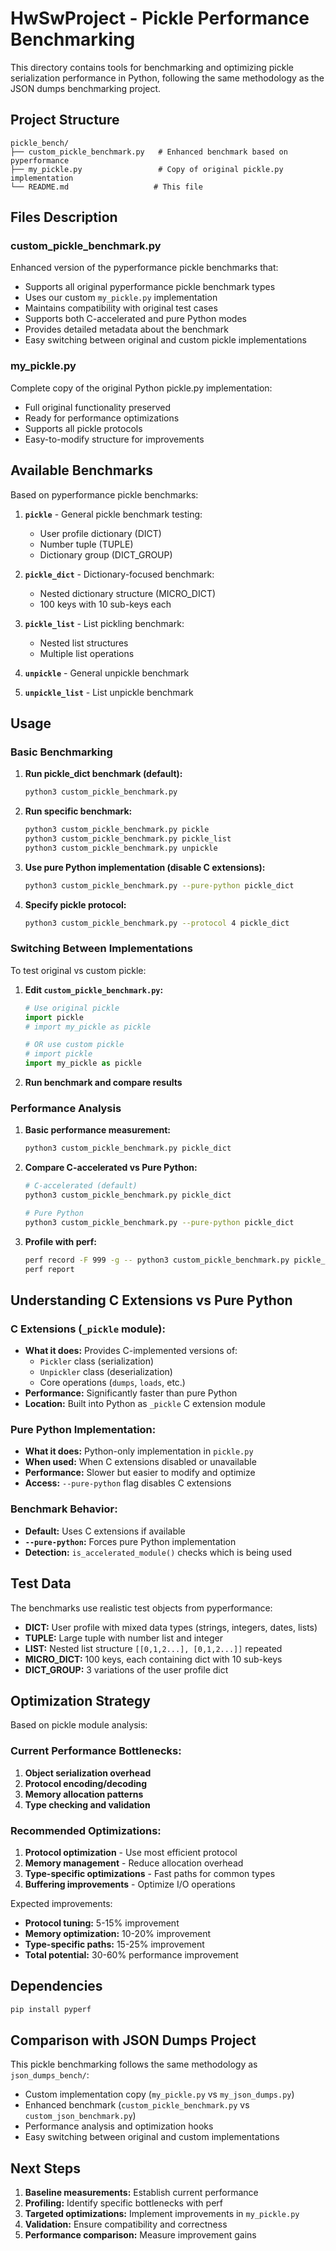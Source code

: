 # HwSwProject - Pickle Performance Benchmarking

This directory contains tools for benchmarking and optimizing pickle serialization performance in Python, following the same methodology as the JSON dumps benchmarking project.

## Project Structure

```
pickle_bench/
├── custom_pickle_benchmark.py   # Enhanced benchmark based on pyperformance
├── my_pickle.py                 # Copy of original pickle.py implementation  
└── README.md                   # This file
```

## Files Description

### custom_pickle_benchmark.py
Enhanced version of the pyperformance pickle benchmarks that:
- Supports all original pyperformance pickle benchmark types
- Uses our custom `my_pickle.py` implementation
- Maintains compatibility with original test cases
- Supports both C-accelerated and pure Python modes
- Provides detailed metadata about the benchmark
- Easy switching between original and custom pickle implementations

### my_pickle.py
Complete copy of the original Python pickle.py implementation:
- Full original functionality preserved
- Ready for performance optimizations
- Supports all pickle protocols
- Easy-to-modify structure for improvements

## Available Benchmarks

Based on pyperformance pickle benchmarks:

1. **`pickle`** - General pickle benchmark testing:
   - User profile dictionary (DICT)
   - Number tuple (TUPLE) 
   - Dictionary group (DICT_GROUP)

2. **`pickle_dict`** - Dictionary-focused benchmark:
   - Nested dictionary structure (MICRO_DICT)
   - 100 keys with 10 sub-keys each

3. **`pickle_list`** - List pickling benchmark:
   - Nested list structures
   - Multiple list operations

4. **`unpickle`** - General unpickle benchmark
5. **`unpickle_list`** - List unpickle benchmark

## Usage

### Basic Benchmarking

1. **Run pickle_dict benchmark (default):**
   ```bash
   python3 custom_pickle_benchmark.py
   ```

2. **Run specific benchmark:**
   ```bash
   python3 custom_pickle_benchmark.py pickle
   python3 custom_pickle_benchmark.py pickle_list
   python3 custom_pickle_benchmark.py unpickle
   ```

3. **Use pure Python implementation (disable C extensions):**
   ```bash
   python3 custom_pickle_benchmark.py --pure-python pickle_dict
   ```

4. **Specify pickle protocol:**
   ```bash
   python3 custom_pickle_benchmark.py --protocol 4 pickle_dict
   ```

### Switching Between Implementations

To test original vs custom pickle:

1. **Edit `custom_pickle_benchmark.py`:**
   ```python
   # Use original pickle
   import pickle
   # import my_pickle as pickle
   
   # OR use custom pickle
   # import pickle  
   import my_pickle as pickle
   ```

2. **Run benchmark and compare results**

### Performance Analysis

1. **Basic performance measurement:**
   ```bash
   python3 custom_pickle_benchmark.py pickle_dict
   ```

2. **Compare C-accelerated vs Pure Python:**
   ```bash
   # C-accelerated (default)
   python3 custom_pickle_benchmark.py pickle_dict
   
   # Pure Python
   python3 custom_pickle_benchmark.py --pure-python pickle_dict
   ```

3. **Profile with perf:**
   ```bash
   perf record -F 999 -g -- python3 custom_pickle_benchmark.py pickle_dict
   perf report
   ```

## Understanding C Extensions vs Pure Python

### C Extensions (`_pickle` module):
- **What it does:** Provides C-implemented versions of:
  - `Pickler` class (serialization)
  - `Unpickler` class (deserialization) 
  - Core operations (`dumps`, `loads`, etc.)
- **Performance:** Significantly faster than pure Python
- **Location:** Built into Python as `_pickle` C extension module

### Pure Python Implementation:
- **What it does:** Python-only implementation in `pickle.py`
- **When used:** When C extensions disabled or unavailable
- **Performance:** Slower but easier to modify and optimize
- **Access:** `--pure-python` flag disables C extensions

### Benchmark Behavior:
- **Default:** Uses C extensions if available
- **`--pure-python`:** Forces pure Python implementation
- **Detection:** `is_accelerated_module()` checks which is being used

## Test Data

The benchmarks use realistic test objects from pyperformance:

- **DICT:** User profile with mixed data types (strings, integers, dates, lists)
- **TUPLE:** Large tuple with number list and integer
- **LIST:** Nested list structure `[[0,1,2...], [0,1,2...]]` repeated
- **MICRO_DICT:** 100 keys, each containing dict with 10 sub-keys
- **DICT_GROUP:** 3 variations of the user profile dict

## Optimization Strategy

Based on pickle module analysis:

### Current Performance Bottlenecks:
1. **Object serialization overhead**
2. **Protocol encoding/decoding**
3. **Memory allocation patterns**
4. **Type checking and validation**

### Recommended Optimizations:
1. **Protocol optimization** - Use most efficient protocol
2. **Memory management** - Reduce allocation overhead  
3. **Type-specific optimizations** - Fast paths for common types
4. **Buffering improvements** - Optimize I/O operations

Expected improvements:
- **Protocol tuning:** 5-15% improvement
- **Memory optimization:** 10-20% improvement  
- **Type-specific paths:** 15-25% improvement
- **Total potential:** 30-60% performance improvement

## Dependencies

```bash
pip install pyperf
```

## Comparison with JSON Dumps Project

This pickle benchmarking follows the same methodology as `json_dumps_bench/`:
- Custom implementation copy (`my_pickle.py` vs `my_json_dumps.py`)
- Enhanced benchmark (`custom_pickle_benchmark.py` vs `custom_json_benchmark.py`)
- Performance analysis and optimization hooks
- Easy switching between original and custom implementations

## Next Steps

1. **Baseline measurements:** Establish current performance
2. **Profiling:** Identify specific bottlenecks with perf
3. **Targeted optimizations:** Implement improvements in `my_pickle.py`
4. **Validation:** Ensure compatibility and correctness
5. **Performance comparison:** Measure improvement gains
